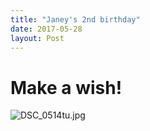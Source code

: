 ```yaml
---
title: "Janey's 2nd birthday"
date: 2017-05-28
layout: Post
---
```


# Make a wish!

![DSC_0514tu.jpg]({{site.baseurl}}/content/assets/DSC_0514tu.jpg)


